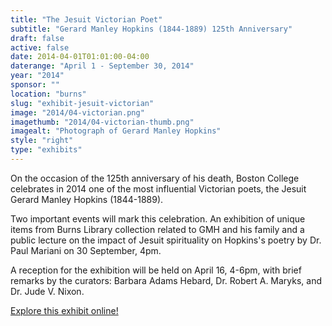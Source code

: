 ```yaml
---
title: "The Jesuit Victorian Poet"
subtitle: "Gerard Manley Hopkins (1844-1889) 125th Anniversary"
draft: false
active: false
date: 2014-04-01T01:01:00-04:00
daterange: "April 1 - September 30, 2014"
year: "2014"
sponsor: ""
location: "burns"
slug: "exhibit-jesuit-victorian"
image: "2014/04-victorian.png"
imagethumb: "2014/04-victorian-thumb.png"
imagealt: "Photograph of Gerard Manley Hopkins"
style: "right"
type: "exhibits"
---
```


On the occasion of the 125th anniversary of his death, Boston College celebrates in 2014 one of the most influential Victorian poets, the Jesuit Gerard Manley Hopkins (1844-1889).

Two important events will mark this celebration. An exhibition of unique items from Burns Library collection related to GMH and his family and a public lecture on the impact of Jesuit spirituality on Hopkins's poetry by Dr. Paul Mariani on 30 September, 4pm. 

A reception for the exhibition will be held on April 16, 4-6pm, with brief remarks by the curators: Barbara Adams Hebard, Dr. Robert A. Maryks, and Dr. Jude V. Nixon.

<a href="https://library.bc.edu/burns-exhibits/gmh-jesuit-victorian-poet/">Explore this exhibit online!</a>